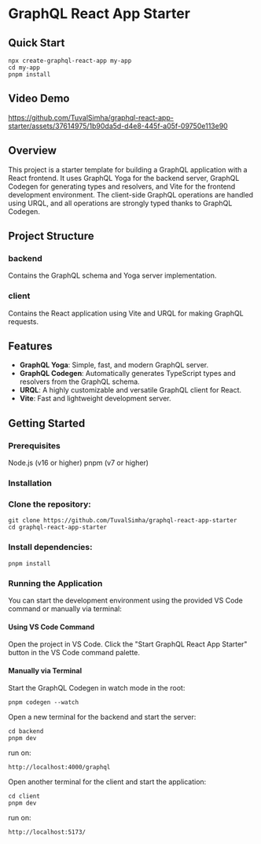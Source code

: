 # GraphQL React App Starter

## Quick Start

```
npx create-graphql-react-app my-app
cd my-app
pnpm install
```

## Video Demo

https://github.com/TuvalSimha/graphql-react-app-starter/assets/37614975/1b90da5d-d4e8-445f-a05f-09750e113e90

## Overview

This project is a starter template for building a GraphQL application with a React frontend. It uses GraphQL Yoga for the backend server, GraphQL Codegen for generating types and resolvers, and Vite for the frontend development environment. The client-side GraphQL operations are handled using URQL, and all operations are strongly typed thanks to GraphQL Codegen.

## Project Structure

### backend

Contains the GraphQL schema and Yoga server implementation.

### client

Contains the React application using Vite and URQL for making GraphQL requests.

## Features

- **GraphQL Yoga**: Simple, fast, and modern GraphQL server.
- **GraphQL Codegen**: Automatically generates TypeScript types and resolvers from the GraphQL schema.
- **URQL**: A highly customizable and versatile GraphQL client for React.
- **Vite**: Fast and lightweight development server.

## Getting Started

### Prerequisites

Node.js (v16 or higher)
pnpm (v7 or higher)

### Installation

### Clone the repository:

```
git clone https://github.com/TuvalSimha/graphql-react-app-starter
cd graphql-react-app-starter
```

### Install dependencies:

```
pnpm install
```

### Running the Application

You can start the development environment using the provided VS Code command or manually via terminal:

#### Using VS Code Command

Open the project in VS Code.
Click the "Start GraphQL React App Starter" button in the VS Code command palette.

#### Manually via Terminal

Start the GraphQL Codegen in watch mode in the root:

```
pnpm codegen --watch
```

Open a new terminal for the backend and start the server:

```
cd backend
pnpm dev
```

run on:

```
http://localhost:4000/graphql
```

Open another terminal for the client and start the application:

```
cd client
pnpm dev
```

run on:

```
http://localhost:5173/
```
